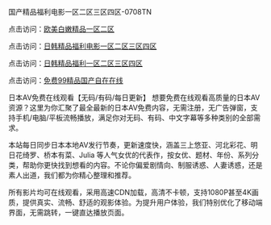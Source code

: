 国产精品福利电影一区二区三区四区-0708TN

点击访问：<a href="https://heiliaoll4qsx.pages.dev">欧美白嫩精品一区二区</a>

点击访问：<a href="https://heiliaoga6s9v.pages.dev">日韩精品福利电影一区二区三区四区</a>

点击访问：<a href="https://heiliao2dmwwy.pages.dev">日韩精品福利一区二区三区四区</a>

点击访问：<a href="https://heiliaoow5kzm.pages.dev">免费99精品国产自在在线</a>

日本AV免费在线观看【无码/有码/每日更新】
想要免费在线观看高质量的日本AV资源？这里为你汇聚了最全最新的日本AV免费内容，无需注册，无广告弹窗，支持手机/电脑/平板流畅播放，满足你对无码、有码、中文字幕等多种类别的全部需求。

本站每日同步日本本地AV发行节奏，更新速度快，涵盖三上悠亚、河北彩花、明日花绮罗、桥本有菜、Julia 等人气女优的代表作，按女优、题材、年份、系列分类，帮助你更快找到想看的内容。不论你偏爱剧情向、制服诱惑、人妻诱惑，还是素人出道，我们都为你精心整理和推荐。

所有影片均可在线观看，采用高速CDN加载，高清不卡顿，支持1080P甚至4K画质，提供真实、流畅、舒适的观影体验。为提升用户体验，我们特别优化了移动端界面，无需跳转，一键直达播放页面。


<span style="display:none;">[Canonical link] ( ）</span>












